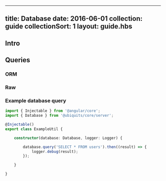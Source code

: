 ---
title: Database
date: 2016-06-01
collection: guide
collectionSort: 1
layout: guide.hbs
-----------------

## Intro

## Queries
### ORM
### Raw

### Example database query

```typescript
import { Injectable } from '@angular/core';
import { Database } from '@ubiquits/core/server';

@Injectable()
export class ExampleUtil {

    constructor(database: Database, logger: Logger) {

        database.query('SELECT * FROM users').then((result) => {
            logger.debug(result);
        });

    }

}
```
